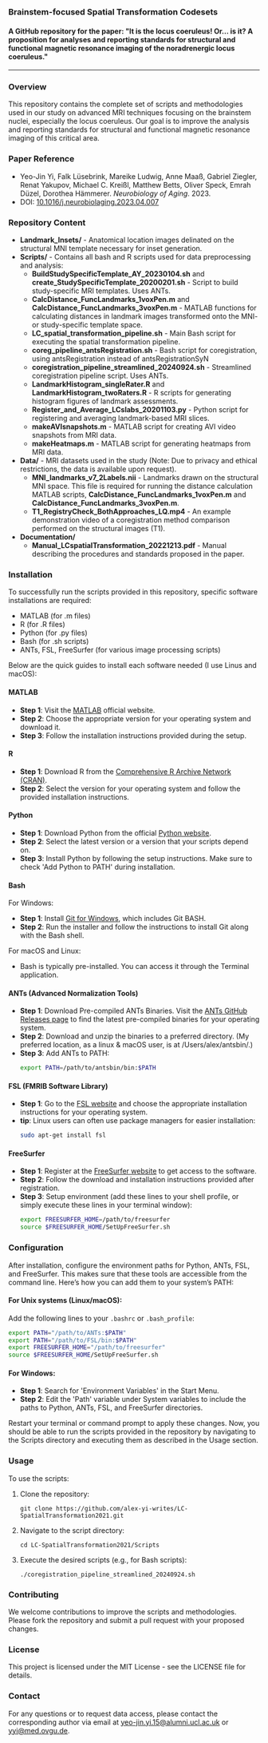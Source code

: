 ### Brainstem-focused Spatial Transformation Codesets
#### A GitHub repository for the paper: "It is the locus coeruleus! Or… is it? A proposition for analyses and reporting standards for structural and functional magnetic resonance imaging of the noradrenergic locus coeruleus."

---

### Overview
This repository contains the complete set of scripts and methodologies used in our study on advanced MRI techniques focusing on the brainstem nuclei, especially the locus coeruleus. Our goal is to improve the analysis and reporting standards for structural and functional magnetic resonance imaging of this critical area.

### Paper Reference
- Yeo-Jin Yi, Falk Lüsebrink, Mareike Ludwig, Anne Maaß, Gabriel Ziegler, Renat Yakupov, Michael C. Kreißl, Matthew Betts, Oliver Speck, Emrah Düzel, Dorothea Hämmerer. *Neurobiology of Aging*. 2023.
- DOI: [10.1016/j.neurobiolaging.2023.04.007](https://doi.org/10.1016/j.neurobiolaging.2023.04.007)

### Repository Content
- **Landmark_Insets/** - Anatomical location images delinated on the structural MNI template necessary for inset generation.
- **Scripts/** - Contains all bash and R scripts used for data preprocessing and analysis:
  - **BuildStudySpecificTemplate_AY_20230104.sh** and **create_StudySpecificTemplate_20200201.sh** - Script to build study-specific MRI templates. Uses ANTs.
  - **CalcDistance_FuncLandmarks_1voxPen.m** and **CalcDistance_FuncLandmarks_3voxPen.m** - MATLAB functions for calculating distances in landmark images transformed onto the MNI- or study-specific template space.
  - **LC_spatial_transformation_pipeline.sh** - Main Bash script for executing the spatial transformation pipeline.
  - **coreg_pipeline_antsRegistration.sh** - Bash script for coregistration, using antsRegistration instead of antsRegistrationSyN
  - **coregistration_pipeline_streamlined_20240924.sh** - Streamlined coregistration pipeline script. Uses ANTs.
  - **LandmarkHistogram_singleRater.R** and **LandmarkHistogram_twoRaters.R** - R scripts for generating histogram figures of landmark assessments.
  - **Register_and_Average_LCslabs_20201103.py** - Python script for registering and averaging landmark-based MRI slices.
  - **makeAVIsnapshots.m** - MATLAB script for creating AVI video snapshots from MRI data.
  - **makeHeatmaps.m** - MATLAB script for generating heatmaps from MRI data.
- **Data/** - MRI datasets used in the study (Note: Due to privacy and ethical restrictions, the data is available upon request).
  - **MNI_landmarks_v7_2Labels.nii** - Landmarks drawn on the structural MNI space. This file is required for running the distance calculation MATLAB scripts, **CalcDistance_FuncLandmarks_1voxPen.m** and **CalcDistance_FuncLandmarks_3voxPen.m**.
  - **T1_RegistryCheck_BothApproaches_LQ.mp4** - An example demonstration video of a coregistration method comparison performed on the structural images (T1).
- **Documentation/**
  - **Manual_LCspatialTransformation_20221213.pdf** - Manual describing the procedures and standards proposed in the paper.

### Installation
To successfully run the scripts provided in this repository, specific software installations are required:
- MATLAB (for .m files)
- R (for .R files)
- Python (for .py files)
- Bash (for .sh scripts)
- ANTs, FSL, FreeSurfer (for various image processing scripts)

Below are the quick guides to install each software needed (I use Linus and macOS):

#### MATLAB
- **Step 1**: Visit the [MATLAB](https://www.mathworks.com/products/matlab.html) official website.
- **Step 2**: Choose the appropriate version for your operating system and download it.
- **Step 3**: Follow the installation instructions provided during the setup.

#### R
- **Step 1**: Download R from the [Comprehensive R Archive Network (CRAN)](https://cran.r-project.org/).
- **Step 2**: Select the version for your operating system and follow the provided installation instructions.

#### Python
- **Step 1**: Download Python from the official [Python website](https://www.python.org/downloads/).
- **Step 2**: Select the latest version or a version that your scripts depend on.
- **Step 3**: Install Python by following the setup instructions. Make sure to check 'Add Python to PATH' during installation.

#### Bash
For Windows:
- **Step 1**: Install [Git for Windows](https://gitforwindows.org/), which includes Git BASH.
- **Step 2**: Run the installer and follow the instructions to install Git along with the Bash shell.

For macOS and Linux:
- Bash is typically pre-installed. You can access it through the Terminal application.

#### ANTs (Advanced Normalization Tools)
- **Step 1**: Download Pre-compiled ANTs Binaries. Visit the [ANTs GitHub Releases page](https://github.com/ANTsX/ANTs/releases) to find the latest pre-compiled binaries for your operating system.
- **Step 2**: Download and unzip the binaries to a preferred directory. (My preferred location, as a linux & macOS user, is at /Users/alex/antsbin/.)
- **Step 3**: Add ANTs to PATH:
  ```bash
  export PATH=/path/to/antsbin/bin:$PATH
  ```

#### FSL (FMRIB Software Library)
- **Step 1**: Go to the [FSL website](https://fsl.fmrib.ox.ac.uk/fsl/fslwiki/FslInstallation) and choose the appropriate installation instructions for your operating system.
- **tip**: Linux users can often use package managers for easier installation:
  ```bash
  sudo apt-get install fsl
  ```

#### FreeSurfer
- **Step 1**: Register at the [FreeSurfer website](https://surfer.nmr.mgh.harvard.edu/registration.html) to get access to the software.
- **Step 2**: Follow the download and installation instructions provided after registration.
- **Step 3**: Setup environment (add these lines to your shell profile, or simply execute these lines in your terminal window):
  ```bash
  export FREESURFER_HOME=/path/to/freesurfer
  source $FREESURFER_HOME/SetUpFreeSurfer.sh
  ```

### Configuration
After installation, configure the environment paths for Python, ANTs, FSL, and FreeSurfer. This makes sure that these tools are accessible from the command line. Here’s how you can add them to your system’s PATH:

#### For Unix systems (Linux/macOS):
Add the following lines to your `.bashrc` or `.bash_profile`:
```bash
export PATH="/path/to/ANTs:$PATH"
export PATH="/path/to/FSL/bin:$PATH"
export FREESURFER_HOME="/path/to/freesurfer"
source $FREESURFER_HOME/SetUpFreeSurfer.sh
```
#### For Windows:
- **Step 1**: Search for 'Environment Variables' in the Start Menu.
- **Step 2**: Edit the 'Path' variable under System variables to include the paths to Python, ANTs, FSL, and FreeSurfer directories.

Restart your terminal or command prompt to apply these changes. Now, you should be able to run the scripts provided in the repository by navigating to the Scripts directory and executing them as described in the Usage section.

### Usage
To use the scripts:
1. Clone the repository:
   ```
   git clone https://github.com/alex-yi-writes/LC-SpatialTransformation2021.git
   ```
2. Navigate to the script directory:
   ```
   cd LC-SpatialTransformation2021/Scripts
   ```
3. Execute the desired scripts (e.g., for Bash scripts):
   ```
   ./coregistration_pipeline_streamlined_20240924.sh
   ```

### Contributing
We welcome contributions to improve the scripts and methodologies. Please fork the repository and submit a pull request with your proposed changes.

### License
This project is licensed under the MIT License - see the LICENSE file for details.

### Contact
For any questions or to request data access, please contact the corresponding author via email at [yeo-jin.yi.15@alumni.ucl.ac.uk](mailto:ucjuyyi@ucl.ac.uk) or [yyi@med.ovgu.de](mailto:yyi@med.ovgu.de).

